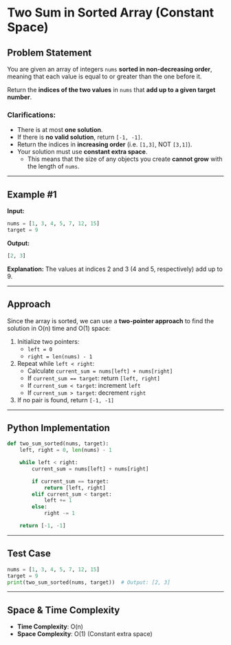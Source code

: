 # Two Sum in Sorted Array (Constant Space)

## Problem Statement

You are given an array of integers `nums` **sorted in non-decreasing order**, meaning that each value is equal to or greater than the one before it.

Return the **indices of the two values** in `nums` that **add up to a given target number**.

### Clarifications:

- There is at most **one solution**.
- If there is **no valid solution**, return `[-1, -1]`.
- Return the indices in **increasing order** (i.e. `[1,3]`, NOT `[3,1]`).
- Your solution must use **constant extra space**.
  - This means that the size of any objects you create **cannot grow** with the length of `nums`.

---

## Example #1

**Input:**

```python
nums = [1, 3, 4, 5, 7, 12, 15]
target = 9
```

**Output:**

```python
[2, 3]
```

**Explanation:** The values at indices 2 and 3 (4 and 5, respectively) add up to 9.

---

## Approach

Since the array is sorted, we can use a **two-pointer approach** to find the solution in O(n) time and O(1) space:

1. Initialize two pointers:
   - `left = 0`
   - `right = len(nums) - 1`
2. Repeat while `left < right`:
   - Calculate `current_sum = nums[left] + nums[right]`
   - If `current_sum == target`: return `[left, right]`
   - If `current_sum < target`: increment `left`
   - If `current_sum > target`: decrement `right`
3. If no pair is found, return `[-1, -1]`

---

## Python Implementation

```python
def two_sum_sorted(nums, target):
    left, right = 0, len(nums) - 1

    while left < right:
        current_sum = nums[left] + nums[right]

        if current_sum == target:
            return [left, right]
        elif current_sum < target:
            left += 1
        else:
            right -= 1

    return [-1, -1]
```

---

## Test Case

```python
nums = [1, 3, 4, 5, 7, 12, 15]
target = 9
print(two_sum_sorted(nums, target))  # Output: [2, 3]
```

---

## Space & Time Complexity

- **Time Complexity**: O(n)
- **Space Complexity**: O(1) (Constant extra space)


